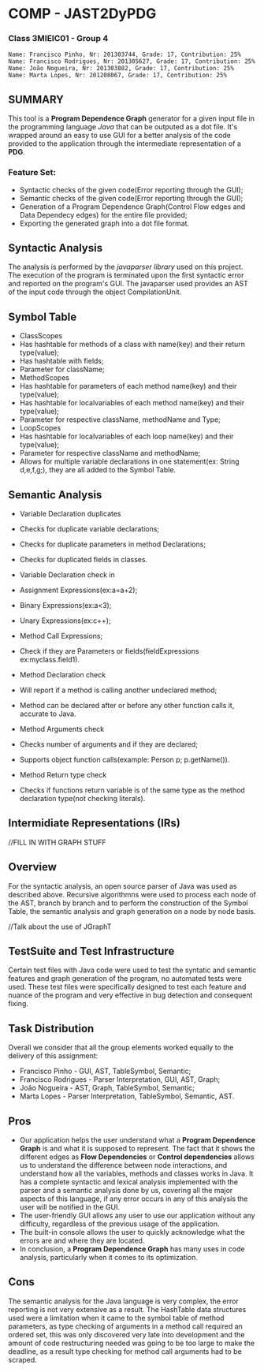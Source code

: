 # COMP - JAST2DyPDG

### Class 3MIEIC01 - Group 4
    Name: Francisco Pinho, Nr: 201303744, Grade: 17, Contribution: 25%
    Name: Francisco Rodrigues, Nr: 201305627, Grade: 17, Contribution: 25%
    Name: João Nogueira, Nr: 201303882, Grade: 17, Contribution: 25%
    Name: Marta Lopes, Nr: 201208067, Grade: 17, Contribution: 25%

## SUMMARY

This tool is a **Program Dependence Graph** generator for a given input file in the programming language _Java_ that can be outputed as a dot file. 
It's wrapped around an easy to use GUI for a better analysis of the code provided to the application through the intermediate representation of a **PDG**.

### Feature Set:

* Syntactic checks of the given code(Error reporting through the GUI);
* Semantic checks of the given code(Error reporting through the GUI);
* Generation of a Program Dependence Graph(Control Flow edges and Data Dependecy edges) for the entire file provided;
* Exporting the generated graph into a dot file format.

## Syntactic Analysis

The analysis is performed by the _javaparser library_ used on this project. The execution of the program is terminated upon
the first syntactic error and reported on the program's GUI. 
The javaparser used provides an AST of the input code through the object CompilationUnit.

## Symbol Table

* ClassScopes	
 * Has hashtable for methods of a class with name(key) and their return type(value);
 * Has hashtable with fields;
 * Parameter for className;
* MethodScopes
 * Has hashtable for parameters of each method name(key) and their type(value);
 * Has hashtable for localvariables of each method name(key) and their type(value);
 * Parameter for respective className, methodName and Type;
* LoopScopes
 * Has hashtable for localvariables of each loop name(key) and their type(value);
 * Parameter for respective className and methodName;
* Allows for multiple variable declarations in one statement(ex: String d,e,f,g;), they are all added to the Symbol Table.

## Semantic Analysis

* Variable Declaration duplicates
 * Checks for duplicate variable declarations;
 * Checks for duplicate parameters in method Declarations;
 * Checks for duplicated fields in classes.

* Variable Declaration check in
 * Assignment Expressions(ex:a=a+2);
 * Binary Expressions(ex:a<3);
 * Unary Expressions(ex:c++);
 * Method Call Expressions;
 * Check if they are Parameters or fields(fieldExpressions ex:myclass.field1).

* Method Declaration check
 * Will report if a method is calling another undeclared method;
 * Method can be declared after or before any other function calls it, accurate to Java.

* Method Arguments check
 * Checks number of arguments and  if they are declared;
 * Supports object function calls(example: Person p; p.getName()).

* Method Return type check
 * Checks if functions return variable is of the same type as the method declaration type(not checking literals).

## Intermidiate Representations (IRs)

//FILL IN WITH GRAPH STUFF

## Overview

For the syntactic analysis, an open source parser of Java was used as described above.
Recursive algorithmns were used to process each node of the AST, branch by branch and to perform the construction of the Symbol Table, the semantic analysis and graph generation on a node by node basis.

//Talk about the use of JGraphT

## TestSuite and Test Infrastructure

Certain test files with Java code were used to test the syntatic and semantic features and graph generation of the program, no automated tests were used.
These test files were specifically designed to test each feature and nuance of the program and very effective in bug detection and consequent fixing.

## Task Distribution

Overall we consider that all the group elements worked equally to the delivery of this assignment:

* Francisco Pinho - GUI, AST, TableSymbol, Semantic;
* Francisco Rodrigues - Parser Interpretation, GUI, AST, Graph;
* João Nogueira - AST, Graph, TableSymbol, Semantic;
* Marta Lopes - Parser Interpretation, TableSymbol, Semantic, AST.

## Pros

* Our application helps the user understand what a **Program Dependence Graph** is and what it is supposed to represent. The fact that it shows the different edges as **Flow Dependencies** or **Control dependencies** allows us to understand the difference between node interactions, and understand how all the variables, methods and classes works in Java. It has a complete syntactic and lexical analysis implemented with the parser and a semantic analysis done by us, covering all the major aspects of this language, if any error occurs in any of this analysis the user will be notified in the GUI.
* The user-friendly GUI allows any user to use our application without any difficulty, regardless of the previous usage of the application.
* The built-in console allows the user to quickly acknowledge what the errors are and where they are located.
* In conclusion, a **Program Dependence Graph** has many uses in code analysis, particularly when it comes to its optimization.

## Cons

The semantic analysis for the Java language is very complex, the error reporting is not very extensive as a result. The HashTable data structures used were a limitation when it came to the symbol table of method parameters, as type checking of arguments in a method call required an ordered set, this was only discovered very late into development and the amount of code restructuring needed was going to be too large to make the deadline, as a result type checking for method call arguments had to be scraped. 

